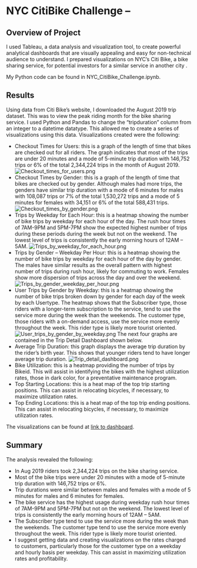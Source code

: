 # NYC CitiBike Challenge – 
## Overview of Project
I used Tableau, a data analysis and visualization tool, to create powerful analytical dashboards that are visually appealing and easy for 
non-technical audience to understand. I prepared visualizations on NYC’s Citi Bike, a bike sharing service, for potential investors for a 
similar service in another city .  

My Python code can be found in NYC_CitiBike_Challenge.ipynb. </p>

</p>

## Results
Using data from Citi Bike’s website, I downloaded the August 2019 trip dataset. This was to view the peak riding month for the bike sharing service. I used Python and Pandas to change the “tripduration” column from an integer to a datetime datatype. This allowed me to create a series of visualizations using this data. Visualizations created were the following:
*	Checkout Times for Users: this is a graph of the length of time that bikes are checked out for all riders. The graph indicates that most of the trips are under 20  minutes and a mode of 5-minute trip duration with 146,752 trips or 6% of the total 2,344,224 trips in the month of August 2019.
![Checkout_times_for_users.png](https://github.com/Robertfnicholson/Bikesharing/blob/462ac8f68989aa0c32f5186663ac3a3d5878f094/Checkout_times_for_users.png)
*	Checkout Times by Gender: this is a graph of the length of time that bikes are checked out by gender. Although males had more trips, the genders have similar trip duration with a mode of 6 minutes for males with 108,087 trips or 7% of the total 1,530,272 trips and a mode of 5 minutes for females with 34,151 or 6% of the total 588,431 trips.
![Checkout_times_by_gender.png](https://github.com/Robertfnicholson/Bikesharing/blob/462ac8f68989aa0c32f5186663ac3a3d5878f094/Checkout_times_by_gender.png)
*	Trips by Weekday for Each Hour: this is a heatmap showing the number of bike trips by weekday for each hour of the day. The rush hour times of 7AM-9PM and 5PM-7PM show the expected highest number of trips during these periods during the week but not on the weekend. The lowest level of trips is consistently the early morning hours of 12AM – 5AM. 
![Trips_by_weekday_for_each_hour.png](https://github.com/Robertfnicholson/Bikesharing/blob/462ac8f68989aa0c32f5186663ac3a3d5878f094/Trips_by_weekday_for_each_hour.png)
*	Trips by Gender – Weekday Per Hour: this is a heatmap showing the number of bike trips by weekday for each hour of the day by gender. The males have similar results as the overall pattern with highest number of trips during rush hour, likely for commuting to work. Females show more dispersion of trips across the day and over the weekend.
![Trips_by_gender_weekday_per_hour.png](https://github.com/Robertfnicholson/Bikesharing/blob/462ac8f68989aa0c32f5186663ac3a3d5878f094/Trips_by_gender_weekday_per_hour.png)
*	User Trips by Gender by Weekday: this is a heatmap showing the number of bike trips broken down by gender for each day of the week by each Usertype. The heatmap shows that the Subscriber type, those riders with a longer-term subscription to the service, tend to use the service more during the week than the weekends. The customer type, those riders with a on-demand access, use the service more evenly throughout the week. This rider type is likely more tourist oriented. 
![User_trips_by_gender_by_weekday.png](https://github.com/Robertfnicholson/Bikesharing/blob/462ac8f68989aa0c32f5186663ac3a3d5878f094/User_trips_by_gender_by_weekday.png)
The next four graphs are contained in the Trip Detail Dashboard shown below.
*	Average Trip Duration: this graph displays the average trip duration by the rider’s birth year. This shows that younger riders tend to have longer average trip duration.
![Trip_detail_dashboard.png](https://github.com/Robertfnicholson/Bikesharing/blob/5e34dc533dde64f0eeee6ab04cd22114f814fbc2/Trip_detail_dashboard.png)
*	Bike Utilization: this is a heatmap providing the number of trips by Bikeid. This will assist in identifying the bikes with the highest utilization rates, those in dark color, for a preventative maintenance program. 
*	Top Starting Locations: this is a heat map of the top trip starting positions. This can assist in relocating bicycles, if necessary, to maximize utilization rates.
*	Top Ending Locations: this is a heat map of the top trip ending positions. This can assist in relocating bicycles, if necessary, to maximize utilization rates.



The visualizations can be found at [link to dashboard](https://public.tableau.com/app/profile/robert.nicholson8820/viz/NYC_Citibike_Challenge_16465803716180/NYCCitibikeStory?publish=yes).</p>

## Summary
The analysis revealed the following:
*	In Aug 2019 riders took 2,344,224 trips on the bike sharing service.
*	Most of the bike trips were under 20 minutes with a mode of 5-minute trip duration with 146,752 trips or 6%.
*	Trip durations were similar between males and females with a mode of 5 minutes for males and 6 minutes for females.
*	The bike service has the highest usage during weekday rush hour times of 7AM-9PM and 5PM-7PM but not on the weekend. The lowest level of trips is consistently the early morning hours of 12AM – 5AM. 
*	The Subscriber type tend to use the service more during the week than the weekends. The customer type tend to use the service more evenly throughout the week. This rider type is likely more tourist oriented. 
*	I suggest getting data and creating visualizations on the rates charged to customers, particularly those for the customer type on a weekday and hourly basis per weekday. This can assist in maximizing utilization rates and profitability.
